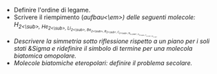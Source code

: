 - Definire l'ordine di legame.
- Scrivere il riempimento (<em>aufbau<\em>) delle seguenti molecole: H<sub>2<\sub>, He<sub>2<\sub>, Li<sub>2<\sub>,
  Be<sub>2<\sub>, B<sub>2<\sub>, C<sub>2<\sub>, N<sub>2<\sub>, O<sub>2<\sub>, F<sub>2<\sub>, Ne<sub>2<\sub>.
- Descrivere la simmetria sotto riflessione rispetto a un piano per i soli stati &Sigma e ridefinire il simbolo di termine
  per una molecola biatomica omopolare.
- Molecole biatomiche eteropolari: definire il problema secolare.
